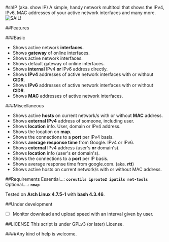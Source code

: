 #shIP (aka. show IP)
A simple, handy network multitool that shows the IPv4, IPv6, MAC addresses of your active network interfaces and many more.<br/>
<img src="https://raw.githubusercontent.com/xtonousou/shIP/master/imgs/head.png" title="SAIL!"/>

##Features

###Basic
- Shows active network **interfaces**.<br/>
- Shows **gateway** of online interfaces.<br/>
- Shows active network interfaces.<br/>
- Shows default gateway of online interfaces.<br/>
- Shows **internal** IPv4 **or** IPv6 address directly.<br/>
- Shows **IPv4** addresses of active network interfaces with or without **CIDR**.<br/>
- Shows **IPv6** addresses of active network interfaces with or without **CIDR**.<br/>
- Shows **MAC** addresses of active network interfaces.<br/>

###Miscellaneous
- Shows active **hosts** on current network/s with or without **MAC** address.<br/>
- Shows **external IPv4** address of someone, including user.<br/>
- Shows **location** info. User, domain or IPv4 address.<br/>
- Shows the location on **map**.<br/>
- Shows the connections to a **port** per IPv4 basis.<br/>
- Shows **average response time** from Google. IPv4 or IPv6.<br/>
- Shows **external** IPv4 address (user's **or** domain's).<br/>
- Shows **location** info (user's **or** domain's).<br/>
- Shows the connections to a **port** per IP basis.<br/>
- Shows average response time from google.com. (aka. **rtt**)<br/>
- Shows active hosts on current network/s with or without MAC address.<br/>

##Requirements
Essential...: **```coreutils iproute2 iputils net-tools```**<br/>
Optional....: **```nmap```**<br/>

Tested on **Arch Linux 4.7.5-1** with **bash 4.3.46**.

##Under development
- [ ] Monitor download and upload speed with an interval given by user.<br/>

##LICENSE
This script is under GPLv3 (or later) License.<br/>

####Any kind of help is welcome.<br/>
